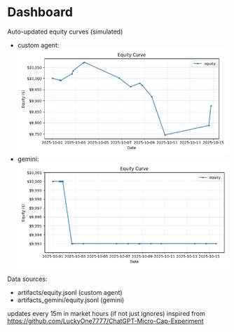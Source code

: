 # Dashboard

Auto-updated equity curves (simulated)

- custom agent: ![Equity Curve](artifacts/equity.png?v=33cad76)
- gemini: ![Equity Curve (Gemini)](artifacts_gemini/equity.png?v=33cad76)

Data sources:
- artifacts/equity.jsonl (custom agent)
- artifacts_gemini/equity.jsonl (gemini)

updates every 15m in market hours (if not just ignores)
inspired from https://github.com/LuckyOne7777/ChatGPT-Micro-Cap-Experiment